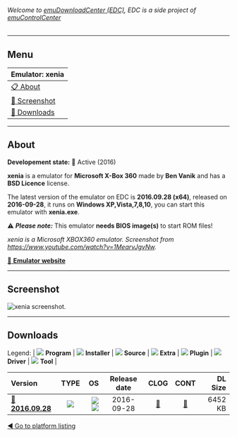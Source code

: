 ###### Welcome to [emuDownloadCenter (EDC)](https://github.com/PhoenixInteractiveNL/emuDownloadCenter/wiki/), EDC is a side project of [emuControlCenter](https://github.com/PhoenixInteractiveNL/emuControlCenter/wiki/)
***
## Menu
| **Emulator: xenia** |
|:---------|
| [:clipboard: About](#about) |
| [:sunrise: Screenshot](#screenshot) |
| [:floppy_disk: Downloads](#downloads) |
***
## About
**Developement state:** :large_blue_circle: Active (2016)

**xenia** is a emulator for **Microsoft X-Box 360** made by **Ben Vanik** and has a **BSD Licence** license.

The latest version of the emulator on EDC is **2016.09.28 (x64)**, released on **2016-09-28**, it runs on **Windows XP,Vista,7,8,10**, you can start this emulator with **xenia.exe**.

:warning: _**Please note:**_ This emulator **needs BIOS image(s)** to start ROM files!

_xenia is a Microsoft XBOX360 emulator. Screenshot from https://www.youtube.com/watch?v=1MearvJgvNw._

[:link: **Emulator website**](http://xenia.jp)
***
## Screenshot
![](https://raw.githubusercontent.com/PhoenixInteractiveNL/emuDownloadCenter/master/hooks/xenia/emulator_screen_01.jpg "xenia screenshot.")
***
## Downloads
Legend: | 
![](https://raw.githubusercontent.com/wiki/PhoenixInteractiveNL/emuDownloadCenter/images_misc/icon_program_24.png) **Program** | 
![](https://raw.githubusercontent.com/wiki/PhoenixInteractiveNL/emuDownloadCenter/images_misc/icon_installer_24.png) **Installer** | 
![](https://raw.githubusercontent.com/wiki/PhoenixInteractiveNL/emuDownloadCenter/images_misc/icon_source_code_24.png) **Source** | 
![](https://raw.githubusercontent.com/wiki/PhoenixInteractiveNL/emuDownloadCenter/images_misc/icon_extra_24.png) **Extra** | 
![](https://raw.githubusercontent.com/wiki/PhoenixInteractiveNL/emuDownloadCenter/images_misc/icon_plugin_24.png) **Plugin** | 
![](https://raw.githubusercontent.com/wiki/PhoenixInteractiveNL/emuDownloadCenter/images_misc/icon_driver_24.png) **Driver** | 
![](https://raw.githubusercontent.com/wiki/PhoenixInteractiveNL/emuDownloadCenter/images_misc/icon_tool_24.png) **Tool** | 
 
| Version | TYPE | OS | Release date | CLOG | CONT | DL Size |
|:--------|:----:|---:|:------------:|:----:|:----:|--------:|
| [:floppy_disk: **2016.09.28**](https://github.com/PhoenixInteractiveNL/edc-repo0006/raw/master/xenia/2016.09.28.7z) | ![](https://raw.githubusercontent.com/wiki/PhoenixInteractiveNL/emuDownloadCenter/images_misc/icon_program_24.png) | ![](https://raw.githubusercontent.com/wiki/PhoenixInteractiveNL/emuDownloadCenter/images_misc/logo_windows_24.png)![](https://raw.githubusercontent.com/wiki/PhoenixInteractiveNL/emuDownloadCenter/images_misc/icon_64-bit_24.png) | 2016-09-28 | [:page_facing_up:](https://github.com/PhoenixInteractiveNL/edc-repo0006/blob/master/xenia/2016.09.28_changelog.txt) | [:mag_right:](https://github.com/PhoenixInteractiveNL/edc-repo0006/blob/master/xenia/2016.09.28_contents.txt) | 6452 KB |

[:arrow_backward: Go to platform listing](https://github.com/PhoenixInteractiveNL/emuDownloadCenter/wiki/EDC-Platform-List)
